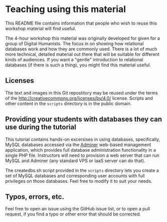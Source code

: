 # Teaching using this material

This README file contains information that people who wish to reuse this workshop material will find useful.

The 4-hour workshop this material was originally developed for given for a group of Digital Humanists. The focus in on showing how relational databases work and how they are commonly used. There is a lot of much more technical, detailed material out there that will be suitable for different kinds of audiences. If you want a "gentle" introduction to relational databases (if there is such a thing), you might find this material useful.

## Licenses

The text and images in this Git repostitory may be reused under the terms of the http://creativecommons.org/licenses/by/4.0/ license. Scripts and other content in the `scripts` directory is in the public domain.

## Providing your students with databases they can use during the tutorial

This tutorial contains hands-on excersises in using databases, specifically, MySQL databases accessed via the [Adminer](http://www.adminer.org/) web-based management application, which provides full database administration functionality in a single PHP file. Instructors will need to provision a web server that can run MySQL and Adminer (any standard VPS or IaaS server can do that).

The createdbs.sh script provided in the `scripts` directory lets you create a set of MySQL databases and corresponding user accounts with full privileges on those databases. Feel free to modify it to suit your needs.

## Typos, errors, etc.

Feel free to open an issue using the GitHub issue list, or to open a pull request, if you find a typo or other error that should be corrected.

